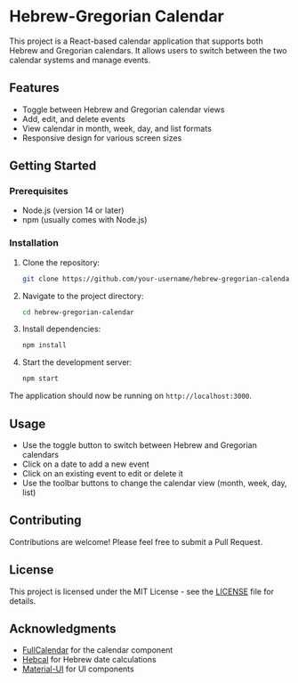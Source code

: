 # Hebrew-Gregorian Calendar

This project is a React-based calendar application that supports both Hebrew and Gregorian calendars. It allows users to switch between the two calendar systems and manage events.

## Features

- Toggle between Hebrew and Gregorian calendar views
- Add, edit, and delete events
- View calendar in month, week, day, and list formats
- Responsive design for various screen sizes

## Getting Started

### Prerequisites

- Node.js (version 14 or later)
- npm (usually comes with Node.js)

### Installation

1. Clone the repository:
   ```bash
   git clone https://github.com/your-username/hebrew-gregorian-calendar.git
   ```

2. Navigate to the project directory:
   ```bash
   cd hebrew-gregorian-calendar
   ```

3. Install dependencies:
   ```bash
   npm install
   ```

4. Start the development server:
   ```bash
   npm start
   ```

The application should now be running on `http://localhost:3000`.

## Usage

- Use the toggle button to switch between Hebrew and Gregorian calendars
- Click on a date to add a new event
- Click on an existing event to edit or delete it
- Use the toolbar buttons to change the calendar view (month, week, day, list)

## Contributing

Contributions are welcome! Please feel free to submit a Pull Request.

## License

This project is licensed under the MIT License - see the [LICENSE](LICENSE) file for details.

## Acknowledgments

- [FullCalendar](https://fullcalendar.io/) for the calendar component
- [Hebcal](https://www.hebcal.com/) for Hebrew date calculations
- [Material-UI](https://material-ui.com/) for UI components
